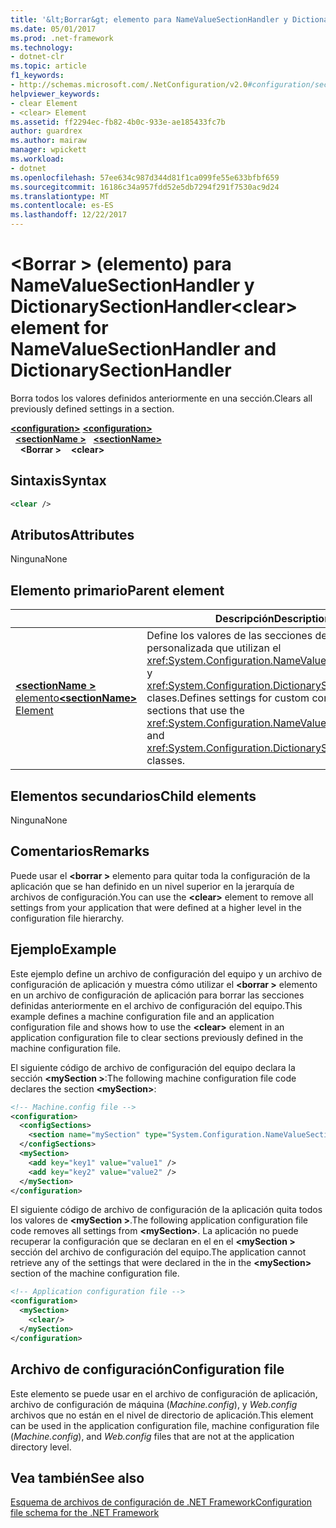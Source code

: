 ```yaml
---
title: '&lt;Borrar&gt; elemento para NameValueSectionHandler y DictionarySectionHandler'
ms.date: 05/01/2017
ms.prod: .net-framework
ms.technology:
- dotnet-clr
ms.topic: article
f1_keywords:
- http://schemas.microsoft.com/.NetConfiguration/v2.0#configuration/sectionName/clear
helpviewer_keywords:
- clear Element
- <clear> Element
ms.assetid: ff2294ec-fb82-4b0c-933e-ae185433fc7b
author: guardrex
ms.author: mairaw
manager: wpickett
ms.workload:
- dotnet
ms.openlocfilehash: 57ee634c987d344d81f1ca099fe55e633bfbf659
ms.sourcegitcommit: 16186c34a957fdd52e5db7294f291f7530ac9d24
ms.translationtype: MT
ms.contentlocale: es-ES
ms.lasthandoff: 12/22/2017
---
```

# <a name="clear-element-for-namevaluesectionhandler-and-dictionarysectionhandler"></a><span data-ttu-id="1d6fc-102">\<Borrar > (elemento) para NameValueSectionHandler y DictionarySectionHandler</span><span class="sxs-lookup"><span data-stu-id="1d6fc-102">\<clear> element for NameValueSectionHandler and DictionarySectionHandler</span></span>

<span data-ttu-id="1d6fc-103">Borra todos los valores definidos anteriormente en una sección.</span><span class="sxs-lookup"><span data-stu-id="1d6fc-103">Clears all previously defined settings in a section.</span></span>

<span data-ttu-id="1d6fc-104">[**\<configuration>**](~/docs/framework/configure-apps/file-schema/configuration-element.md) </span><span class="sxs-lookup"><span data-stu-id="1d6fc-104">[**\<configuration>**](~/docs/framework/configure-apps/file-schema/configuration-element.md) </span></span>  
<span data-ttu-id="1d6fc-105">&nbsp;&nbsp;[**\<sectionName >**](~/docs/framework/configure-apps/file-schema/custom-element-2.md) </span><span class="sxs-lookup"><span data-stu-id="1d6fc-105">&nbsp;&nbsp;[**\<sectionName>**](~/docs/framework/configure-apps/file-schema/custom-element-2.md) </span></span>  
<span data-ttu-id="1d6fc-106">&nbsp;&nbsp;&nbsp;&nbsp;**\<Borrar >**</span><span class="sxs-lookup"><span data-stu-id="1d6fc-106">&nbsp;&nbsp;&nbsp;&nbsp;**\<clear>**</span></span>

## <a name="syntax"></a><span data-ttu-id="1d6fc-107">Sintaxis</span><span class="sxs-lookup"><span data-stu-id="1d6fc-107">Syntax</span></span>

```xml
<clear />
```

## <a name="attributes"></a><span data-ttu-id="1d6fc-108">Atributos</span><span class="sxs-lookup"><span data-stu-id="1d6fc-108">Attributes</span></span>

<span data-ttu-id="1d6fc-109">Ninguna</span><span class="sxs-lookup"><span data-stu-id="1d6fc-109">None</span></span>

## <a name="parent-element"></a><span data-ttu-id="1d6fc-110">Elemento primario</span><span class="sxs-lookup"><span data-stu-id="1d6fc-110">Parent element</span></span>

|     | <span data-ttu-id="1d6fc-111">Descripción</span><span class="sxs-lookup"><span data-stu-id="1d6fc-111">Description</span></span> |
| --- | ------------|
| [<span data-ttu-id="1d6fc-112">**\<sectionName >** elemento</span><span class="sxs-lookup"><span data-stu-id="1d6fc-112">**\<sectionName>** Element</span></span>](~/docs/framework/configure-apps/file-schema/custom-element-2.md) | <span data-ttu-id="1d6fc-113">Define los valores de las secciones de configuración personalizada que utilizan el <xref:System.Configuration.NameValueSectionHandler> y <xref:System.Configuration.DictionarySectionHandler> clases.</span><span class="sxs-lookup"><span data-stu-id="1d6fc-113">Defines settings for custom configuration sections that use the <xref:System.Configuration.NameValueSectionHandler> and <xref:System.Configuration.DictionarySectionHandler> classes.</span></span> |

## <a name="child-elements"></a><span data-ttu-id="1d6fc-114">Elementos secundarios</span><span class="sxs-lookup"><span data-stu-id="1d6fc-114">Child elements</span></span>

<span data-ttu-id="1d6fc-115">Ninguna</span><span class="sxs-lookup"><span data-stu-id="1d6fc-115">None</span></span>

## <a name="remarks"></a><span data-ttu-id="1d6fc-116">Comentarios</span><span class="sxs-lookup"><span data-stu-id="1d6fc-116">Remarks</span></span>

<span data-ttu-id="1d6fc-117">Puede usar el  **\<borrar >** elemento para quitar toda la configuración de la aplicación que se han definido en un nivel superior en la jerarquía de archivos de configuración.</span><span class="sxs-lookup"><span data-stu-id="1d6fc-117">You can use the **\<clear>** element to remove all settings from your application that were defined at a higher level in the configuration file hierarchy.</span></span>

## <a name="example"></a><span data-ttu-id="1d6fc-118">Ejemplo</span><span class="sxs-lookup"><span data-stu-id="1d6fc-118">Example</span></span>

<span data-ttu-id="1d6fc-119">Este ejemplo define un archivo de configuración del equipo y un archivo de configuración de aplicación y muestra cómo utilizar el  **\<borrar >** elemento en un archivo de configuración de aplicación para borrar las secciones definidas anteriormente en el archivo de configuración del equipo.</span><span class="sxs-lookup"><span data-stu-id="1d6fc-119">This example defines a machine configuration file and an application configuration file and shows how to use the **\<clear>** element in an application configuration file to clear sections previously defined in the machine configuration file.</span></span>

<span data-ttu-id="1d6fc-120">El siguiente código de archivo de configuración del equipo declara la sección  **\<mySection >**:</span><span class="sxs-lookup"><span data-stu-id="1d6fc-120">The following machine configuration file code declares the section **\<mySection>**:</span></span>

```xml
<!-- Machine.config file -->
<configuration>
  <configSections>
    <section name="mySection" type="System.Configuration.NameValueSectionHandler,System" />
  </configSections>
  <mySection>
    <add key="key1" value="value1" />
    <add key="key2" value="value2" />
  </mySection>
</configuration>
```

<span data-ttu-id="1d6fc-121">El siguiente código de archivo de configuración de la aplicación quita todos los valores de  **\<mySection >**.</span><span class="sxs-lookup"><span data-stu-id="1d6fc-121">The following application configuration file code removes all settings from **\<mySection>**.</span></span> <span data-ttu-id="1d6fc-122">La aplicación no puede recuperar la configuración que se declaran en el en el  **\<mySection >** sección del archivo de configuración del equipo.</span><span class="sxs-lookup"><span data-stu-id="1d6fc-122">The application cannot retrieve any of the settings that were declared in the in the **\<mySection>** section of the machine configuration file.</span></span>

```xml
<!-- Application configuration file -->
<configuration>
  <mySection>
    <clear/>
  </mySection>
</configuration>
```

## <a name="configuration-file"></a><span data-ttu-id="1d6fc-123">Archivo de configuración</span><span class="sxs-lookup"><span data-stu-id="1d6fc-123">Configuration file</span></span>

<span data-ttu-id="1d6fc-124">Este elemento se puede usar en el archivo de configuración de aplicación, archivo de configuración de máquina (*Machine.config*), y *Web.config* archivos que no están en el nivel de directorio de aplicación.</span><span class="sxs-lookup"><span data-stu-id="1d6fc-124">This element can be used in the application configuration file, machine configuration file (*Machine.config*), and *Web.config* files that are not at the application directory level.</span></span>

## <a name="see-also"></a><span data-ttu-id="1d6fc-125">Vea también</span><span class="sxs-lookup"><span data-stu-id="1d6fc-125">See also</span></span>

[<span data-ttu-id="1d6fc-126">Esquema de archivos de configuración de .NET Framework</span><span class="sxs-lookup"><span data-stu-id="1d6fc-126">Configuration file schema for the .NET Framework</span></span>](~/docs/framework/configure-apps/file-schema/index.md)
